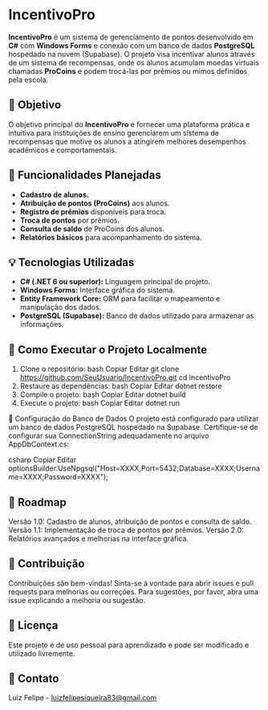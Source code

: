 # IncentivoPro

**IncentivoPro** é um sistema de gerenciamento de pontos desenvolvido em **C#** com **Windows Forms** e conexão com um banco de dados **PostgreSQL** hospedado na nuvem (Supabase). O projeto visa incentivar alunos através de um sistema de recompensas, onde os alunos acumulam moedas virtuais chamadas **ProCoins** e podem trocá-las por prêmios ou mimos definidos pela escola.

## 📌 Objetivo

O objetivo principal do **IncentivoPro** é fornecer uma plataforma prática e intuitiva para instituições de ensino gerenciarem um sistema de recompensas que motive os alunos a atingirem melhores desempenhos acadêmicos e comportamentais.

## 🔨 Funcionalidades Planejadas

- **Cadastro de alunos.**
- **Atribuição de pontos (ProCoins)** aos alunos.
- **Registro de prêmios** disponíveis para troca.
- **Troca de pontos** por prêmios.
- **Consulta de saldo** de ProCoins dos alunos.
- **Relatórios básicos** para acompanhamento do sistema.

## 💡 Tecnologias Utilizadas

- **C# (.NET 6 ou superior):** Linguagem principal do projeto.
- **Windows Forms:** Interface gráfica do sistema.
- **Entity Framework Core:** ORM para facilitar o mapeamento e manipulação dos dados.
- **PostgreSQL (Supabase):** Banco de dados utilizado para armazenar as informações.


## 🚀 Como Executar o Projeto Localmente
1. Clone o repositório:
bash
Copiar
Editar
git clone https://github.com/SeuUsuario/IncentivoPro.git
cd IncentivoPro
2. Restaure as dependências:
bash
Copiar
Editar
dotnet restore
3. Compile o projeto:
bash
Copiar
Editar
dotnet build
4. Execute o projeto:
bash
Copiar
Editar
dotnet run

📌 Configuração do Banco de Dados
O projeto está configurado para utilizar um banco de dados PostgreSQL hospedado na Supabase. Certifique-se de configurar sua ConnectionString adequadamente no arquivo AppDbContext.cs:

csharp
Copiar
Editar
optionsBuilder.UseNpgsql("Host=XXXX;Port=5432;Database=XXXX;Username=XXXX;Password=XXXX");

## 📖 Roadmap
 Versão 1.0: Cadastro de alunos, atribuição de pontos e consulta de saldo.
 Versão 1.1: Implementação de troca de pontos por prêmios.
 Versão 2.0: Relatórios avançados e melhorias na interface gráfica.

## 🤝 Contribuição
Contribuições são bem-vindas! Sinta-se à vontade para abrir issues e pull requests para melhorias ou correções. Para sugestões, por favor, abra uma issue explicando a melhoria ou sugestão.

## 📜 Licença
Este projeto é de uso pessoal para aprendizado e pode ser modificado e utilizado livremente.

## 📌 Contato
Luiz Felipe - luizfelipesiqueira83@gmail.com








